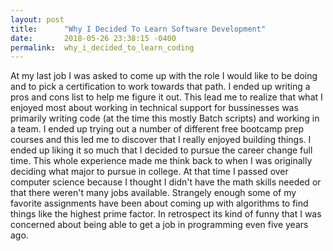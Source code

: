 ```yaml
---
layout: post
title:      "Why I Decided To Learn Software Development"
date:       2018-05-26 23:38:15 -0400
permalink:  why_i_decided_to_learn_coding
---
```


At my last job I was asked to come up with the role I would like to be doing and to pick a certification to work towards that path. I ended up writing a pros and cons list to help me figure it out. This lead me to realize that what I enjoyed most about working in technical support for bussinesses was primarily writing code (at the time this mostly Batch scripts) and working in a team. I ended up trying out a number of different free bootcamp prep courses and this led me to discover that I really enjoyed building things. I ended up liking it so much that I decided to pursue the career change full time. 
This whole experience made me think back to when I was originally deciding what major to pursue in college. At that time I passed over computer science because I thought I didn't have the math skills needed or that there weren't many jobs available. Strangely enough some of my favorite assignments have been about coming up with algorithms to find things like the highest prime factor. In retrospect its kind of funny that I was concerned about being able to get a job in programming even five years ago.
